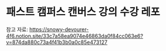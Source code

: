 # 패스트 캠퍼스 캔버스 강의 수강 레포

참고 자료: https://snowy-devourer-4f6.notion.site/33c7a58ea9074e46863da0f84cc063e6?v=874da880c73a4f41b3b0a0c85e473127